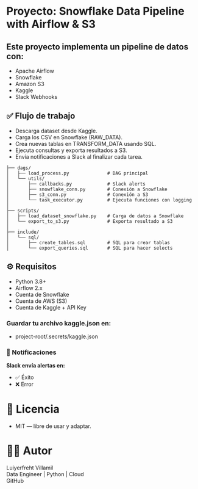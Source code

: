 # Proyecto: Snowflake Data Pipeline with Airflow & S3

## Este proyecto implementa un pipeline de datos con:

- Apache Airflow
- Snowflake
- Amazon S3
- Kaggle
- Slack Webhooks


## ✅ Flujo de trabajo
- Descarga dataset desde Kaggle.
- Carga los CSV en Snowflake (RAW_DATA).
- Crea nuevas tablas en TRANSFORM_DATA usando SQL.
- Ejecuta consultas y exporta resultados a S3.
- Envía notificaciones a Slack al finalizar cada tarea.


```
├── dags/
│   ├── load_process.py              # DAG principal
│   └── utils/
│       ├── callbacks.py             # Slack alerts
│       ├── snowflake_conn.py        # Conexión a Snowflake
│       ├── s3_conn.py               # Conexión a S3
│       └── task_executor.py         # Ejecuta funciones con logging
│
├── scripts/
│   ├── load_dataset_snowflake.py    # Carga de datos a Snowflake
│   └── export_to_s3.py              # Exporta resultado a S3
│
├── include/
│   └── sql/
│       ├── create_tables.sql        # SQL para crear tablas
│       └── export_queries.sql       # SQL para hacer selects
```


## ⚙️ Requisitos
- Python 3.8+
- Airflow 2.x
- Cuenta de Snowflake
- Cuenta de AWS (S3)
- Cuenta de Kaggle + API Key

### Guardar tu archivo kaggle.json en:
- project-root/.secrets/kaggle.json


### 🔔 Notificaciones
**Slack envía alertas en:**

- ✅ Éxito
- ❌ Error


# 📄 Licencia
- MIT — libre de usar y adaptar.


# 👨‍💻 Autor
Luiyerfreht Villamil\
Data Engineer | Python | Cloud\
GitHub